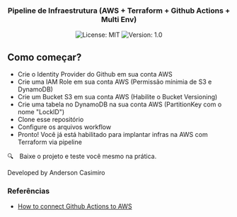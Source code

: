<p align="center" width="100%">
   
</p>


<h3 align="center">
  Pipeline de Infraestrutura (AWS + Terraform + Github Actions + Multi Env)
</h3>

<p align="center">

  <img alt="License: MIT" src="https://img.shields.io/badge/license-MIT-%2304D361">
  <img alt="Version: 1.0" src="https://img.shields.io/badge/version-1.0-yellowgreen">

</p>

<p align="center" width="100%">
  
</p>

<p align="center" width="100%">
    
</p>

## Como começar?
- Crie o Identity Provider do Github em sua conta AWS
- Crie uma IAM Role em sua conta AWS (Permissão mínimia de S3 e DynamoDB)
- Crie um Bucket S3 em sua conta AWS (Habilite o Bucket Versioning)
- Crie uma tabela no DynamoDB na sua conta AWS (PartitionKey com o nome "LockID")
- Clone esse repositório
- Configure os arquivos workflow 
- Pronto! Você já está habilitado para implantar infras na AWS com Terraform via pipeline

:mag: Baixe o projeto e teste você mesmo na prática.



Developed by Anderson Casimiro

### Referências

- [How to connect Github Actions to AWS](https://aws.amazon.com/blogs/security/use-iam-roles-to-connect-github-actions-to-actions-in-aws/)
